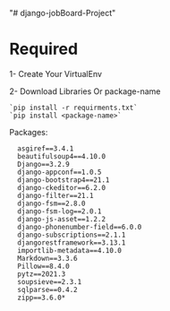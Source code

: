 "# django-jobBoard-Project" 

# Required
  1- Create Your VirtualEnv

  2- Download Libraries Or package-name

    `pip install -r requirments.txt`
    `pip install <package-name>`

Packages:
```
  asgiref==3.4.1
  beautifulsoup4==4.10.0
  Django==3.2.9
  django-appconf==1.0.5
  django-bootstrap4==21.1
  django-ckeditor==6.2.0
  django-filter==21.1
  django-fsm==2.8.0
  django-fsm-log==2.0.1
  django-js-asset==1.2.2
  django-phonenumber-field==6.0.0
  django-subscriptions==2.1.1
  djangorestframework==3.13.1
  importlib-metadata==4.10.0
  Markdown==3.3.6
  Pillow==8.4.0
  pytz==2021.3
  soupsieve==2.3.1
  sqlparse==0.4.2
  zipp==3.6.0*
  ```

